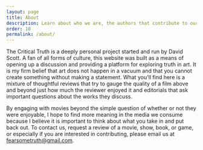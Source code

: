 ```yaml
---
layout: page
title: About
description: Learn about who we are, the authors that contribute to our site, and also about how to contact us.
order: 10
permalink: /about/
---
```


The Critical Truth is a deeply personal project started and run by David Scott. A fan of all forms of culture, this website was built as a means of opening up a discussion and providing a platform for exploring truth in art. It is my firm belief that art does not happen in a vacuum and that you cannot create something without making a statement. What you'll find here is a mixture of thoughtful reviews that try to gauge the quality of a film above and beyond just how much the reviewer enjoyed it and editorials that ask important questions about the works they discuss.

By engaging with movies beyond the simple question of whether or not they were enjoyable, I hope to find more meaning in the media we consume because I believe it is important to think about what you take in and put back out. To contact us, request a review of a movie, show, book, or game, or especially if you are interested in contributing, please email us at [fearsometruth@gmail.com](mailto:fearsometruth@gmail.com).

